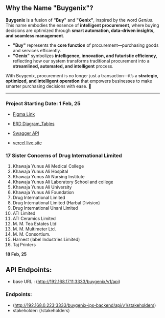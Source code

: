 ## **Why the Name "Buygenix"?**

**Buygenix** is a fusion of **"Buy"** and **"Genix"**, inspired by the word _Genius_. This name embodies the essence of **intelligent procurement**, where buying decisions are optimized through **smart automation, data-driven insights, and seamless management**.

- **"Buy"** represents the **core function** of procurement—purchasing goods and services efficiently.
- **"Genix"** symbolizes **intelligence, innovation, and futuristic efficiency**, reflecting how our system transforms traditional procurement into a **streamlined, automated, and intelligent** process.

With Buygenix, procurement is no longer just a transaction—it’s a **strategic, optimized, and intelligent operation** that empowers businesses to make smarter purchasing decisions with ease. 🚀

---

### Project Starting Date: 1 Feb, 25

- [Figma Link](https://www.figma.com/design/14xiv9mXIg7AQgRAQ50Bez/Pocurement-Management-System?node-id=0-1&p=f&t=bvoFWFadBOVPGmQl-0)

- [ERD Diagram_Tables](https://drive.google.com/drive/folders/1_E9I_HjzEXoPA624Zd9PyyuTYCNPVyKm)

- [Swagger API](http://192.168.0.223:3333/api)

- [vercel live site](https://buygenix.vercel.app/)

### 17 Sister Concerns of Drug International Limited

1. Khawaja Yunus Ali Medical College
2. Khawaja Yunus Ali Hospital
3. Khawaja Yunus Ali Nursing Institute
4. Khawaja Yunus Ali Laboratory School and college
5. Khawaja Yunus Ali University
6. Khawaja Yunus Ali Foundation
7. Drug International Limited
8. Drug International Limited (Harbal Division)
9. Drug International Unani Limited
10. ATI Limited
11. ATI Ceramics Limited
12. M. M. Tea Estates Ltd
13. M. M. Multimeter Ltd.
14. M. M. Consortium.
15. Harnest (label Industries Limited)
16. Taj Printers

**18 Feb, 25**

## API Endpoints:

- base URL : (http://192.168.17.11:3333/buygenix/v1/api)

### Endpoints:

- (http://192.168.0.223:3333/buygenix-ips-backend/api/v1/stakeholders)
- stakeholder: (/stakeholders)
